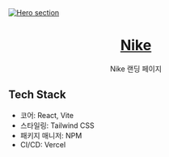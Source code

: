 <a href="https://nikebyeunho.vercel.app">
  <img alt="Hero section" src="https://github.com/user-attachments/assets/20d9e88f-3fff-439f-8872-1f4c92350198" />
  <h1 align="center">Nike</h1>
</a>

<p align="center">
  Nike 랜딩 페이지
</p>

## Tech Stack

- 코어: React, Vite
- 스타일링: Tailwind CSS
- 패키지 매니저: NPM
- CI/CD: Vercel
